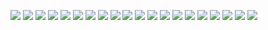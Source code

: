 ![](https://github.com/isukces/iSukces.DrawingPanel/blob/main/doc/testDrawings/Zero01_line+arc_right27.png?raw=true)
![](https://github.com/isukces/iSukces.DrawingPanel/blob/main/doc/testDrawings/Zero02_arc_right27+line.png?raw=true)
![](https://github.com/isukces/iSukces.DrawingPanel/blob/main/doc/testDrawings/Zero03_two_arcs_left32+right59.png?raw=true)
![](https://github.com/isukces/iSukces.DrawingPanel/blob/main/doc/testDrawings/Zero04_two_arcs_right74+left48.png?raw=true)
![](https://github.com/isukces/iSukces.DrawingPanel/blob/main/doc/testDrawings/Zero05_two_arcs_left85+right203.png?raw=true)
![](https://github.com/isukces/iSukces.DrawingPanel/blob/main/doc/testDrawings/One01_colinear.png?raw=true)
![](https://github.com/isukces/iSukces.DrawingPanel/blob/main/doc/testDrawings/One02_colinear.png?raw=true)
![](https://github.com/isukces/iSukces.DrawingPanel/blob/main/doc/testDrawings/One03_too_small_radius,x=2.png?raw=true)
![](https://github.com/isukces/iSukces.DrawingPanel/blob/main/doc/testDrawings/One03_too_small_radius,x=26.png?raw=true)
![](https://github.com/isukces/iSukces.DrawingPanel/blob/main/doc/testDrawings/One03_too_small_radius,x=29.png?raw=true)
![](https://github.com/isukces/iSukces.DrawingPanel/blob/main/doc/testDrawings/One03_too_small_radius,x=6.png?raw=true)
![](https://github.com/isukces/iSukces.DrawingPanel/blob/main/doc/testDrawings/One04_normal_config.png?raw=true)
![](https://github.com/isukces/iSukces.DrawingPanel/blob/main/doc/testDrawings/One05_normal_config,min_radius=4,left.png?raw=true)
![](https://github.com/isukces/iSukces.DrawingPanel/blob/main/doc/testDrawings/One05_normal_config,min_radius=4,right.png?raw=true)
![](https://github.com/isukces/iSukces.DrawingPanel/blob/main/doc/testDrawings/One06_high.png?raw=true)
![](https://github.com/isukces/iSukces.DrawingPanel/blob/main/doc/testDrawings/One07_high_top.png?raw=true)
![](https://github.com/isukces/iSukces.DrawingPanel/blob/main/doc/testDrawings/One08_too_high.png?raw=true)
![](https://github.com/isukces/iSukces.DrawingPanel/blob/main/doc/testDrawings/One09_too_high_right.png?raw=true)
![](https://github.com/isukces/iSukces.DrawingPanel/blob/main/doc/testDrawings/One10_too_high_left.png?raw=true)
![](https://github.com/isukces/iSukces.DrawingPanel/blob/main/doc/testDrawings/One11_below.png?raw=true)
